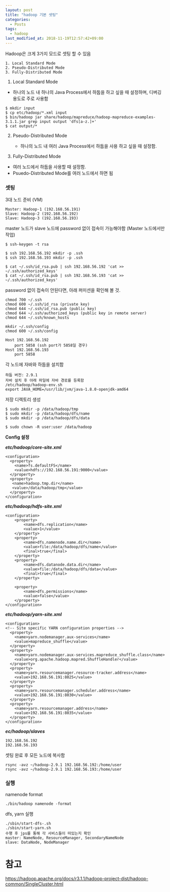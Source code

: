 ```yaml
---
layout: post
title: "hadoop 기본 셋팅"
categories:
  - Posts
tags:
  - hadoop
last_modified_at: 2018-11-19T12:57:42+09:00
---
```




Hadoop은 크게 3가지 모드로 셋팅 할 수 있음

	1. Local Standard Mode
	2. Pseudo-Distributed Mode
	3. Fully-Distributed Mode



1. Local Standard Mode
- 하나의 노드 내 하나의 Java Process에서 하둡을 하고 싶을 때 설정하며, 디버깅 용도로 주로 사용함

```
$ mkdir input
$ cp etc/hadoop/*.xml input
$ bin/hadoop jar share/hadoop/mapreduce/hadoop-mapreduce-examples-3.1.1.jar grep input output 'dfs[a-z.]+'
$ cat output/*
```

2. Pseudo-Distributed Mode
	
	- 하나의 노드 내 여러 Java Process에서 하둡을 사용 하고 싶을 때 설정함.
3. Fully-Distributed Mode
  - 여러 노드에서 하둡을 사용할 때 설정함.
   - Psuedo-Distributed Mode를 여러 노드에서 하면 됨

  

### 셋팅

3대 노드 준비 (VM)

```
Master: Hadoop-1 (192.168.56.191)
Slave: Hadoop-2 (192.168.56.192)
Slave: Hadoop-3 (192.168.56.193)
```



master 노드가 slave 노드에 password 없이 접속이 가능해야함 (Master 노드에서만 작업)

```
$ ssh-keygen -t rsa 

$ ssh 192.168.56.192 mkdir -p .ssh
$ ssh 192.168.56.193 mkdir -p .ssh

$ cat ~/.ssh/id_rsa.pub | ssh 192.168.56.192 'cat >> ~/.ssh/authorized_keys'
$ cat ~/.ssh/id_rsa.pub | ssh 192.168.56.193 'cat >> ~/.ssh/authorized_keys'
```


password 없이 접속이 안된다면, 아래 퍼미션을 확인해 볼 것.

```
chmod 700 ~/.ssh
chmod 600 ~/.ssh/id_rsa (private key)
chmod 644 ~/.ssh/id_rsa.pub (public key)
chmod 644 ~/.ssh/authorized_keys (public key in remote server)
chmod 644 ~/.ssh/known_hosts
```
```
mkdir ~/.ssh/config
chmod 600 ~/.ssh/config
```
```
Host 192.168.56.192
    port 5858 (ssh port가 5858일 경우)
Host 192.168.56.193
    port 5858
```



각 노드에 자바와 하둡을 설치함

```
하둡 버전: 2.9.1
자바 설치 후 아래 파일에 자바 경로를 등록함
/etc/hadoop/hadoop-env.sh
export JAVA_HOME=/usr/lib/jvm/java-1.8.0-openjdk-amd64

```



저장 디렉토리 생성

```
$ sudo mkdir -p /data/hadoop/tmp
$ sudo mkdir -p /data/hadoop/dfs/name
$ sudo mkdir -p /data/hadoop/dfs/data

$ sudo chown -R user:user /data/hadoop
```



**Config 설정**

***etc/hadoop/core-site.xml***

```
<configuration>
  <property>
    <name>fs.defaultFS</name>
    <value>hdfs://192.168.56.191:9000</value>
  </property>
  <property>
   <name>hadoop.tmp.dir</name>
   <value>/data/hadoop/tmp</value>
  </property>
</configuration>
```


***etc/hadoop/hdfs-site.xml***

```
<configuration>
    <property>
        <name>dfs.replication</name>
        <value>1</value>
    </property>
    <property>
        <name>dfs.namenode.name.dir</name>
        <value>file:/data/hadoop/dfs/name</value>
        <final>true</final>
    </property>
    <property>
        <name>dfs.datanode.data.dir</name>
        <value>file:/data/hadoop/dfs/data</value>
        <final>true</final>
    </property>

    <property>
        <name>dfs.permissions</name>
        <value>false</value>
    </property>
</configuration>
```



***etc/hadoop/yarn-site.xml***

```
<configuration>
<!-- Site specific YARN configuration properties -->
  <property>
    <name>yarn.nodemanager.aux-services</name>
    <value>mapreduce_shuffle</value>
  </property>
  <property>
    <name>yarn.nodemanager.aux-services.mapreduce_shuffle.class</name>
    <value>org.apache.hadoop.mapred.ShuffleHandler</value>
  </property>
  <property>
    <name>yarn.resourcemanager.resource-tracker.address</name>
    <value>192.168.56.191:8025</value>
  </property>
  <property>
    <name>yarn.resourcemanager.scheduler.address</name>
    <value>192.168.56.191:8030</value>
  </property>
  <property>
    <name>yarn.resourcemanager.address</name>
    <value>192.168.56.191:8035</value>
  </property>
</configuration>
```



***ec/hadoop/slaves***

```
192.168.56.192
192.168.56.193
```



셋팅 완료 후 모든 노드에 복사함

```
rsync -avz ~/hadoop-2.9.1 192.168.56.192:/home/user
rsync -avz ~/hadoop-2.9.1 192.168.56.193:/home/user
```



### 실행

namenode format

```
./bin/hadoop namenode -format
```



dfs, yarn 실행

```
./sbin/start-dfs-.sh
./sbin/start-yarn.sh
수행 후 jps를 통해 각 서비스들이 떠있는지 확인
master: NameNode, ResourceManager, SecondaryNameNode
slave: DataNode, NodeManager
```



# 참고

https://hadoop.apache.org/docs/r3.1.1/hadoop-project-dist/hadoop-common/SingleCluster.html

